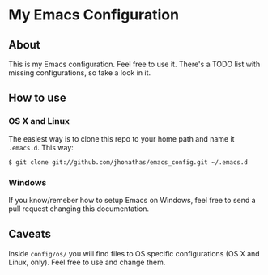 # My Emacs Configuration


## About

This is my Emacs configuration. Feel free to use it. There's a TODO list with missing configurations, so take a look in it.


## How to use

### OS X and Linux

The easiest way is to clone this repo to your home path and name it `.emacs.d`. This way:

    $ git clone git://github.com/jhonathas/emacs_config.git ~/.emacs.d

### Windows

If you know/remeber how to setup Emacs on Windows, feel free to send a pull request changing this documentation.


## Caveats

Inside `config/os/` you will find files to OS specific configurations (OS X and Linux, only). Feel free to use and change them.
